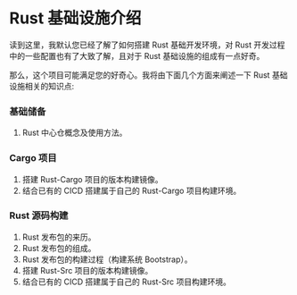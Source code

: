 # Rust 基础设施介绍

读到这里，我默认您已经了解了如何搭建 Rust 基础开发环境，对 Rust 开发过程中的一些配置也有了大致了解，且对于 Rust 基础设施的组成有一点好奇。

那么，这个项目可能满足您的好奇心。我将由下面几个方面来阐述一下 Rust 基础设施相关的知识点:

### 基础储备
1. Rust 中心仓概念及使用方法。

### Cargo 项目
1. 搭建 Rust-Cargo 项目的版本构建镜像。
2. 结合已有的 CICD 搭建属于自己的 Rust-Cargo 项目构建环境。

### Rust 源码构建
1. Rust 发布包的来历。
2. Rust 发布包的组成。
3. Rust 发布包的构建过程（构建系统 Bootstrap）。
4. 搭建 Rust-Src 项目的版本构建镜像。
5. 结合已有的 CICD 搭建属于自己的 Rust-Src 项目构建环境。
